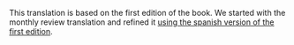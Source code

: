 This translation is based on the first edition of the book. We started
with the monthly review translation and refined it [using the spanish version of the first edition](https://www.proletarios.org/books/Harnecker-Conceptos_elementales_del_materialismo_historico.pdf).
